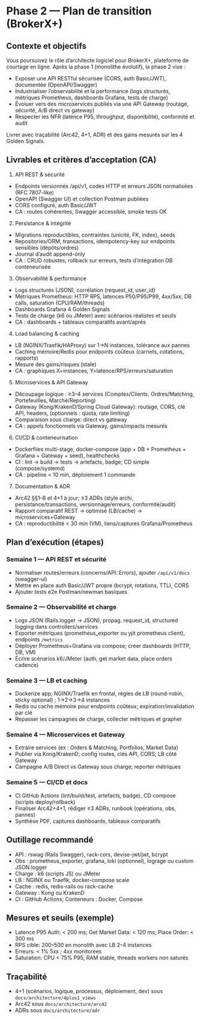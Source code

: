 # Phase 2 — Plan de transition (BrokerX+)

## Contexte et objectifs
Vous poursuivez le rôle d’architecte logiciel pour BrokerX+, plateforme de courtage en ligne. Après la phase 1 (monolithe évolutif), la phase 2 vise :
- Exposer une API RESTful sécurisée (CORS, auth Basic/JWT), documentée (OpenAPI/Swagger)
- Industrialiser l’observabilité et la performance (logs structurés, métriques Prometheus, dashboards Grafana, tests de charge)
- Évoluer vers des microservices publiés via une API Gateway (routage, sécurité, A/B direct vs gateway)
- Respecter les NFR (latence P95, throughput, disponibilité), conformité et audit

Livrer avec traçabilité (Arc42, 4+1, ADR) et des gains mesurés sur les 4 Golden Signals.

## Livrables et critères d’acceptation (CA)
1) API REST & sécurité
- Endpoints versionnés /api/v1, codes HTTP et erreurs JSON normalisées (RFC 7807-like)
- OpenAPI (Swagger UI) et collection Postman publiées
- CORS configuré, auth Basic/JWT
- CA : routes cohérentes, Swagger accessible, smoke tests OK

2) Persistance & intégrité
- Migrations reproductibles, contraintes (unicité, FK, index), seeds
- Repositories/ORM, transactions, idempotency-key sur endpoints sensibles (dépôts/ordres)
- Journal d’audit append-only
- CA : CRUD robustes, rollback sur erreurs, tests d’intégration DB conteneurisée

3) Observabilité & performance
- Logs structurés (JSON), corrélation (request_id, user_id)
- Métriques Prometheus: HTTP RPS, latences P50/P95/P99, 4xx/5xx, DB calls, saturation (CPU/RAM/threads)
- Dashboards Grafana 4 Golden Signals
- Tests de charge (k6 ou JMeter) avec scénarios réalistes et seuils
- CA : dashboards + tableaux comparatifs avant/après

4) Load balancing & caching
- LB (NGINX/Traefik/HAProxy) sur 1→N instances, tolérance aux pannes
- Caching mémoire/Redis pour endpoints coûteux (carnets, cotations, rapports)
- Mesure des gains/risques (stale)
- CA : graphiques X=instances, Y=latence/RPS/erreurs/saturation

5) Microservices & API Gateway
- Découpage logique : ≥3–4 services (Comptes/Clients, Ordres/Matching, Portefeuilles, Marché/Reporting)
- Gateway (Kong/KrakenD/Spring Cloud Gateway): routage, CORS, clé API, headers, (optionnels : quota, rate limiting)
- Comparaison sous charge: direct vs gateway
- CA : appels fonctionnels via Gateway, gains/impacts mesurés

6) CI/CD & conteneurisation
- Dockerfiles multi-stage, docker-compose (app + DB + Prometheus + Grafana + Gateway + seed), healthchecks
- CI : lint → build → tests → artefacts, badge; CD simple (compose/systemd)
- CA : pipeline < 10 min, déploiement 1 commande

7) Documentation & ADR
- Arc42 §§1–8 et 4+1 à jour; ≥3 ADRs (style archi, persistance/transactions, versionnage/erreurs, conformité/audit)
- Rapport comparatif REST → optimisé (LB/cache) → microservices+Gateway
- CA : reproductibilité < 30 min (VM), liens/captures Grafana/Prometheus

## Plan d’exécution (étapes)

### Semaine 1 — API REST et sécurité
- Normaliser routes/erreurs (concerns/API::Errors), ajouter `/api/v1/docs` (swagger-ui)
- Mettre en place auth Basic/JWT propre (bcrypt, rotations, TTL), CORS
- Ajouter tests e2e Postman/newman basiques

### Semaine 2 — Observabilité et charge
- Logs JSON (Rails.logger → JSON), propag. request_id, structured logging dans controllers/services
- Exporter métriques (prometheus_exporter ou yjit prometheus client), endpoints `/metrics`
- Déployer Prometheus+Grafana via compose; créer dashboards (HTTP, DB, VM)
- Écrire scénarios k6/JMeter (auth, get market data, place orders cadence)

### Semaine 3 — LB et caching
- Dockerize app; NGINX/Traefik en frontal, règles de LB (round-robin, sticky optional) ; 1→2→3→4 instances
- Redis ou cache mémoire pour endpoints coûteux; expiration/invalidation par clé
- Repasser les campagnes de charge, collecter métriques et grapher

### Semaine 4 — Microservices et Gateway
- Extraire services (ex : Orders & Matching, Portfolios, Market Data)
- Publier via Kong/KrakenD; config routes, clés API, CORS; LB côté Gateway
- Campagne A/B Direct vs Gateway sous charge; reporter métriques

### Semaine 5 — CI/CD et docs
- CI GitHub Actions (lint/build/test, artefacts, badge), CD compose (scripts deploy/rollback)
- Finaliser Arc42+4+1, rédiger ≥3 ADRs, runbook (opérations, obs, pannes)
- Synthèse PDF, captures dashboards, tableaux comparatifs

## Outillage recommandé
- API : rswag (Rails Swagger), rack-cors, devise-jwt/jwt, bcrypt
- Obs : prometheus_exporter, grafana, loki (optionnel), lograge ou custom JSON logger
- Charge : k6 (scripts JS) ou JMeter
- LB : NGINX ou Traefik, docker-compose scale
- Cache : redis, redis-rails ou rack-cache
- Gateway : Kong ou KrakenD
- CI : GitHub Actions; Conteneurs : Docker, Compose

## Mesures et seuils (exemple)
- Latence P95 Auth: < 200 ms; Get Market Data: < 120 ms; Place Order: < 300 ms
- RPS cible: 200–500 en monolith avec LB 2–4 instances
- Erreurs: < 1% 5xx ; 4xx monitorées
- Saturation: CPU < 75% P95, RAM stable, threads workers non saturés

## Traçabilité
- 4+1 (scénarios, logique, processus, déploiement, dev) sous `docs/architecture/4plus1_views`
- Arc42 sous `docs/architecture/arc42`
- ADRs sous `docs/architecture/adr`
